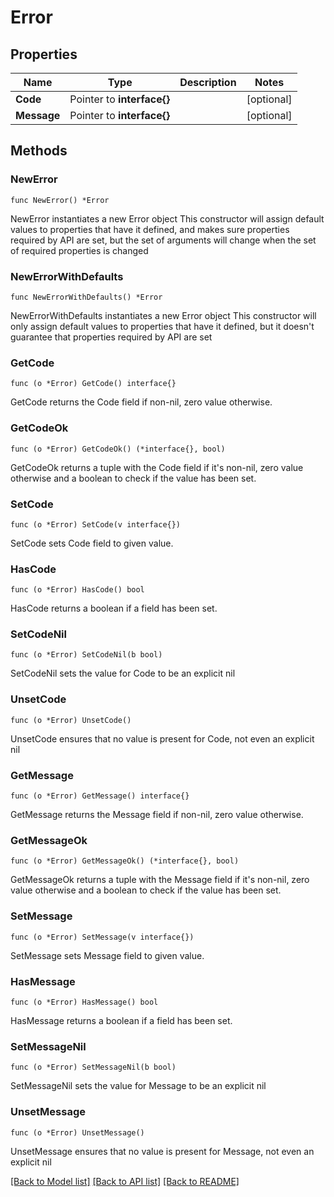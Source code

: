 # Error

## Properties

Name | Type | Description | Notes
------------ | ------------- | ------------- | -------------
**Code** | Pointer to **interface{}** |  | [optional] 
**Message** | Pointer to **interface{}** |  | [optional] 

## Methods

### NewError

`func NewError() *Error`

NewError instantiates a new Error object
This constructor will assign default values to properties that have it defined,
and makes sure properties required by API are set, but the set of arguments
will change when the set of required properties is changed

### NewErrorWithDefaults

`func NewErrorWithDefaults() *Error`

NewErrorWithDefaults instantiates a new Error object
This constructor will only assign default values to properties that have it defined,
but it doesn't guarantee that properties required by API are set

### GetCode

`func (o *Error) GetCode() interface{}`

GetCode returns the Code field if non-nil, zero value otherwise.

### GetCodeOk

`func (o *Error) GetCodeOk() (*interface{}, bool)`

GetCodeOk returns a tuple with the Code field if it's non-nil, zero value otherwise
and a boolean to check if the value has been set.

### SetCode

`func (o *Error) SetCode(v interface{})`

SetCode sets Code field to given value.

### HasCode

`func (o *Error) HasCode() bool`

HasCode returns a boolean if a field has been set.

### SetCodeNil

`func (o *Error) SetCodeNil(b bool)`

 SetCodeNil sets the value for Code to be an explicit nil

### UnsetCode
`func (o *Error) UnsetCode()`

UnsetCode ensures that no value is present for Code, not even an explicit nil
### GetMessage

`func (o *Error) GetMessage() interface{}`

GetMessage returns the Message field if non-nil, zero value otherwise.

### GetMessageOk

`func (o *Error) GetMessageOk() (*interface{}, bool)`

GetMessageOk returns a tuple with the Message field if it's non-nil, zero value otherwise
and a boolean to check if the value has been set.

### SetMessage

`func (o *Error) SetMessage(v interface{})`

SetMessage sets Message field to given value.

### HasMessage

`func (o *Error) HasMessage() bool`

HasMessage returns a boolean if a field has been set.

### SetMessageNil

`func (o *Error) SetMessageNil(b bool)`

 SetMessageNil sets the value for Message to be an explicit nil

### UnsetMessage
`func (o *Error) UnsetMessage()`

UnsetMessage ensures that no value is present for Message, not even an explicit nil

[[Back to Model list]](../README.md#documentation-for-models) [[Back to API list]](../README.md#documentation-for-api-endpoints) [[Back to README]](../README.md)


